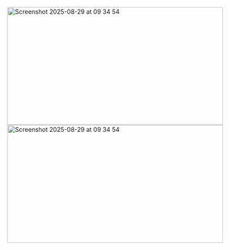 <img width="498" height="273" alt="Screenshot 2025-08-29 at 09 34 54" src="https://github.com/user-attachments/assets/382ab25e-9d82-48e1-9acc-8898bdcab478" />
<img width="498" height="273" alt="Screenshot 2025-08-29 at 09 34 54" src="https://github.com/user-attachments/assets/b36b37e5-b59e-4ddf-8201-f4d6a9a3bd4a" />

